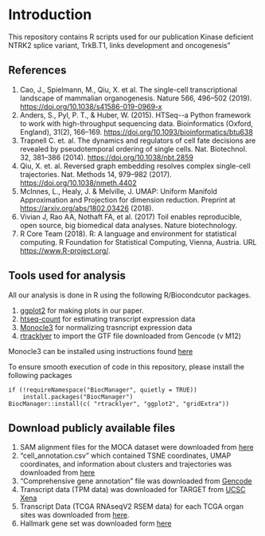 # Introduction
This repository contains R scripts used for our publication Kinase deficient NTRK2 splice variant, TrkB.T1, links development and oncogenesis"

## References 

1) Cao, J., Spielmann, M., Qiu, X. et al. The single-cell transcriptional landscape of mammalian organogenesis. Nature 566, 496–502 (2019). https://doi.org/10.1038/s41586-019-0969-x
2) Anders, S., Pyl, P. T., & Huber, W. (2015). HTSeq--a Python framework to work with high-throughput sequencing data. Bioinformatics (Oxford, England), 31(2), 166–169. https://doi.org/10.1093/bioinformatics/btu638
3) Trapnell C. et. al. The dynamics and regulators of cell fate decisions are revealed by pseudotemporal ordering of single cells. Nat. Biotechnol. 32, 381–386 (2014). https://doi.org/10.1038/nbt.2859
4) Qiu, X. et. al. Reversed graph embedding resolves complex single-cell trajectories. Nat. Methods 14, 979–982 (2017). https://doi.org/10.1038/nmeth.4402
5) McInnes, L., Healy, J. & Melville, J. UMAP: Uniform Manifold Approximation and Projection for dimension reduction. Preprint at https://arxiv.org/abs/1802.03426 (2018).
6) Vivian J, Rao AA, Nothaft FA, et al. (2017) Toil enables reproducible, open source, big biomedical data analyses. Nature biotechnology. 
7) R Core Team (2018). R: A language and environment for statistical computing. R Foundation for Statistical Computing, Vienna, Austria. URL https://www.R-project.org/.

## Tools used for analysis 

All our analysis is done in R using the following  R/Biocondcutor packages.

1) [ggplot2](https://ggplot2.tidyverse.org/) for making plots in our paper. 
2) [htseq-count](https://htseq.readthedocs.io/en/release_0.11.1/count.html) for estimating transcript expression data 
3) [Monocle3](https://cole-trapnell-lab.github.io/monocle3/) for normalizing trasncript expression data
4) [rtracklyer](https://bioconductor.org/packages/release/bioc/html/rtracklayer.html) to import the GTF file downloaded from Gencode (v M12)

Monocle3 can be installed using instructions found [here](https://cole-trapnell-lab.github.io/monocle3/docs/installation/)

To ensure smooth execution of code in this repository, please install the 
following packages 

```{r eval=FALSE}
if (!requireNamespace("BiocManager", quietly = TRUE))
    install.packages("BiocManager")
BiocManager::install(c( "rtracklyer", "ggplot2", "gridExtra"))
```

## Download publicly available files

1) SAM alignment files for the MOCA dataset were downloaded from [here](https://shendure-web.gs.washington.edu/content/members/cao1025/public/nobackup/)
2) “cell_annotation.csv” which contained TSNE coordinates, UMAP coordinates, and information about clusters and trajectories was downloaded from [here](https://oncoscape.v3.sttrcancer.org/atlas.gs.washington.edu.mouse.rna/downloads)
3) “Comprehensive gene annotation” file was downloaded from [Gencode](https://www.gencodegenes.org/mouse/release_M12.html)
4) Transcript data (TPM data) was downloaded for TARGET from [UCSC Xena](https://xenabrowser.net/datapages/?dataset=target_RSEM_gene_tpm&host=https%3A%2F%2Ftoil.xenahubs.net&removeHub=https%3A%2F%2Fxena.treehouse.gi.ucsc.edu%3A443)
5) Transcript Data (TCGA RNAseqV2 RSEM data) for each TCGA organ sites was downloaded from [here](https://gdac.broadinstitute.org/). 
6) Hallmark gene set was downloaded form [here](https://www.gsea-msigdb.org/gsea/downloads.jsp)

